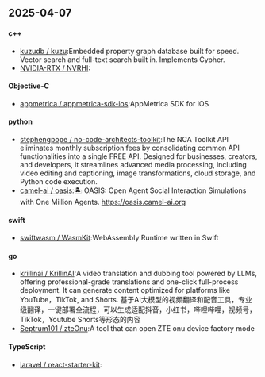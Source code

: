 ## 2025-04-07
#### c++
* [kuzudb / kuzu](https://github.com/kuzudb/kuzu):Embedded property graph database built for speed. Vector search and full-text search built in. Implements Cypher.
* [NVIDIA-RTX / NVRHI](https://github.com/NVIDIA-RTX/NVRHI):
#### Objective-C
* [appmetrica / appmetrica-sdk-ios](https://github.com/appmetrica/appmetrica-sdk-ios):AppMetrica SDK for iOS
#### python
* [stephengpope / no-code-architects-toolkit](https://github.com/stephengpope/no-code-architects-toolkit):The NCA Toolkit API eliminates monthly subscription fees by consolidating common API functionalities into a single FREE API. Designed for businesses, creators, and developers, it streamlines advanced media processing, including video editing and captioning, image transformations, cloud storage, and Python code execution.
* [camel-ai / oasis](https://github.com/camel-ai/oasis):🏝️ OASIS: Open Agent Social Interaction Simulations with One Million Agents. https://oasis.camel-ai.org
#### swift
* [swiftwasm / WasmKit](https://github.com/swiftwasm/WasmKit):WebAssembly Runtime written in Swift
#### go
* [krillinai / KrillinAI](https://github.com/krillinai/KrillinAI):A video translation and dubbing tool powered by LLMs, offering professional-grade translations and one-click full-process deployment. It can generate content optimized for platforms like YouTube，TikTok, and Shorts. 基于AI大模型的视频翻译和配音工具，专业级翻译，一键部署全流程，可以生成适配抖音，小红书，哔哩哔哩，视频号，TikTok，Youtube Shorts等形态的内容
* [Septrum101 / zteOnu](https://github.com/Septrum101/zteOnu):A tool that can open ZTE onu device factory mode
#### TypeScript
* [laravel / react-starter-kit](https://github.com/laravel/react-starter-kit):
